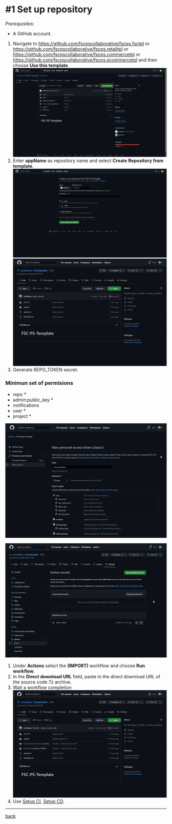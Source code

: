 # #1 Set up repository
*Prerequisites:* 
- A GitHub account.


1. Navigate to https://github.com/fscpscollaborative/fscps.fsctpl or https://github.com/fscpscollaborative/fscps.retailtpl or https://github.com/fscpscollaborative/fscps.commercetpl or https://github.com/fscpscollaborative/fscps.ecommercetpl and then choose **Use this template**.
![Use this template](/Scenarios/images/1a.png)
1. Enter **appName** as repository name and select **Create Repository from template**.
![Add repo](/Scenarios/images/1b.png)
![Added repo](/Scenarios/images/1e.png)
1. Generate REPO_TOKEN secret.

### Minimun set of permisions
- repo *
- admin:public_key *
- notifications
- user *
- project *

![Create_Token](/Scenarios/images/1c.png)

![Create_Secret](/Scenarios/images/1f.png)
1. Under **Actions** select the **(IMPORT)** workflow and choose **Run workflow**.
1. In the **Direct download URL** field, paste in the direct download URL of the source code 7z archive.
1. Wait a workflow completion
![Sources imported](/Scenarios/images/2b.png)
1. Use [Setup CI](SetupCI.md), [Setup CD](SetupCD.md).


---
[back](/README.md)
